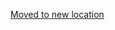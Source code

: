 [Moved to new location](https://github.com/DataTalksClub/machine-learning-zoomcamp/blob/master/02-regression/05-linear-regression-simple.md)